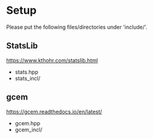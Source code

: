 # Setup
Please put the following files/directories under 'include/'.

## StatsLib
https://www.kthohr.com/statslib.html
* stats.hpp
* stats_incl/

## gcem
https://gcem.readthedocs.io/en/latest/
* gcem.hpp
* gcem_incl/

